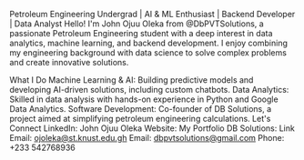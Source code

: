   Petroleum Engineering Undergrad | AI & ML Enthusiast | Backend Developer | Data Analyst
Hello! I'm John Ojuu Oleka from  @DbPVTSolutions, a passionate Petroleum Engineering student with a deep interest in data analytics, machine learning, and backend development. I enjoy combining my engineering background with data science to solve complex problems and create innovative solutions.

What I Do
Machine Learning & AI: Building predictive models and developing AI-driven solutions, including custom chatbots.
Data Analytics: Skilled in data analysis with hands-on experience in Python and Google Data Analytics.
Software Development: Co-founder of DB Solutions, a project aimed at simplifying petroleum engineering calculations.
Let's Connect
LinkedIn: John Ojuu Oleka
Website: My Portfolio
DB Solutions: Link
Email: ojoleka@st.knust.edu.gh
Email: dbpvtsolutions@gmail.com
Phone: +233 542768936

<!---
DbPVTSolutions/DbPVTSolutions is a ✨ special ✨ repository because its `README.md` (this file) appears on your GitHub profile.
You can click the Preview link to take a look at your changes.
--->
